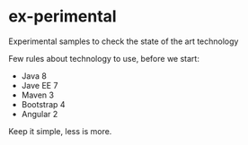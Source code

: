 # ex-perimental
Experimental samples to check the state of the art technology 

Few rules about technology to use, before we start:
- Java 8
- Jave EE 7
- Maven 3
- Bootstrap 4
- Angular 2

Keep it simple, less is more.
